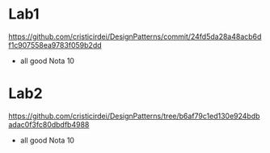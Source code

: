 # Lab1

https://github.com/cristicirdei/DesignPatterns/commit/24fd5da28a48acb6df1c907558ea9783f059b2dd
- all good
Nota 10

# Lab2

https://github.com/cristicirdei/DesignPatterns/tree/b6af79c1ed130e924bdbadac0f3fc80dbdfb4988
- all good
Nota 10
